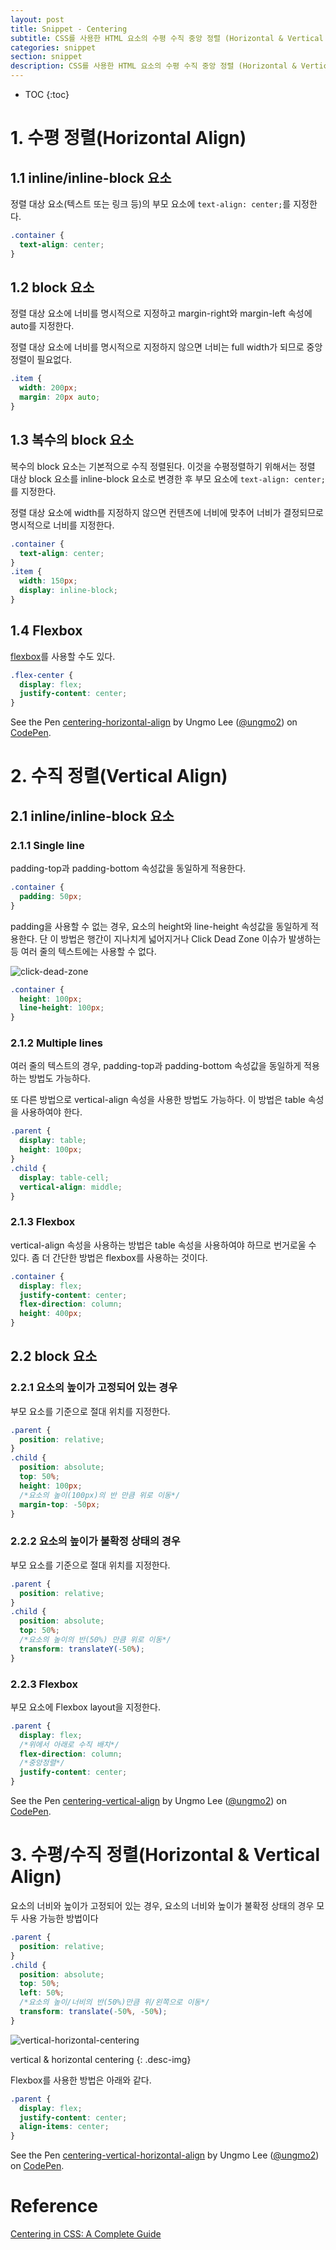 ```yaml
---
layout: post
title: Snippet - Centering
subtitle: CSS를 사용한 HTML 요소의 수평 수직 중앙 정렬 (Horizontal & Vertical Centering)
categories: snippet
section: snippet
description: CSS를 사용한 HTML 요소의 수평 수직 중앙 정렬 (Horizontal & Vertical Centering)
---
```


* TOC
{:toc}

# 1. 수평 정렬(Horizontal Align)

## 1.1 inline/inline-block 요소

정렬 대상 요소(텍스트 또는 링크 등)의 부모 요소에 `text-align: center;`를 지정한다.

```css
.container {
  text-align: center;
}
```

## 1.2 block 요소

정렬 대상 요소에 너비를 명시적으로 지정하고 margin-right와 margin-left 속성에 auto를 지정한다.

정렬 대상 요소에 너비를 명시적으로 지정하지 않으면 너비는 full width가 되므로 중앙 정렬이 필요없다.

```css
.item {
  width: 200px;
  margin: 20px auto;
}
```

## 1.3 복수의 block 요소

복수의 block 요소는 기본적으로 수직 정렬된다. 이것을 수평정렬하기 위해서는 정렬 대상 block 요소를 inline-block 요소로 변경한 후 부모 요소에 `text-align: center;`를 지정한다.

정렬 대상 요소에 width를 지정하지 않으면 컨텐츠에 너비에 맞추어 너비가 결정되므로 명시적으로 너비를 지정한다.

```css
.container {
  text-align: center;
}
.item {
  width: 150px;
  display: inline-block;
}
```

## 1.4 Flexbox

[flexbox](http://poiemaweb.com/css/Flexbox/)를 사용할 수도 있다.

```css
.flex-center {
  display: flex;
  justify-content: center;
}
```

<p data-height="1133" data-theme-id="0" data-slug-hash="PGWvBZ" data-default-tab="result" data-user="ungmo2" data-embed-version="2" class="codepen">See the Pen <a href="http://codepen.io/ungmo2/pen/PGWvBZ/">centering-horizontal-align</a> by Ungmo Lee (<a href="http://codepen.io/ungmo2">@ungmo2</a>) on <a href="http://codepen.io">CodePen</a>.</p>
<script async src="//assets.codepen.io/assets/embed/ei.js"></script>

# 2. 수직 정렬(Vertical Align)

## 2.1 inline/inline-block 요소

### 2.1.1 Single line

padding-top과 padding-bottom 속성값을 동일하게 적용한다.

```css
.container {
  padding: 50px;
}
```

padding을 사용할 수 없는 경우, 요소의 height와 line-height 속성값을 동일하게 적용한다. 단 이 방법은 행간이 지나치게 넓어지거나 Click Dead Zone 이슈가 발생하는 등 여러 줄의 텍스트에는 사용할 수 없다.

![click-dead-zone](/img/click-dead-zone.gif)

```css
.container {
  height: 100px;
  line-height: 100px;
}
```

### 2.1.2 Multiple lines

여러 줄의 텍스트의 경우, padding-top과 padding-bottom 속성값을 동일하게 적용하는 방법도 가능하다.

또 다른 방법으로 vertical-align 속성을 사용한 방법도 가능하다. 이 방법은 table 속성을 사용하여야 한다.

```css
.parent {
  display: table;
  height: 100px;
}
.child {
  display: table-cell;
  vertical-align: middle;
}
```

### 2.1.3 Flexbox

vertical-align 속성을 사용하는 방법은 table 속성을 사용하여야 하므로 번거로울 수 있다. 좀 더 간단한 방법은 flexbox를 사용하는 것이다.

```css
.container {
  display: flex;
  justify-content: center;
  flex-direction: column;
  height: 400px;
}
```

## 2.2 block 요소

### 2.2.1 요소의 높이가 고정되어 있는 경우

부모 요소를 기준으로 절대 위치를 지정한다.

```css
.parent {
  position: relative;
}
.child {
  position: absolute;
  top: 50%;
  height: 100px;
  /*요소의 높이(100px)의 반 만큼 위로 이동*/
  margin-top: -50px;
}
```

### 2.2.2 요소의 높이가 불확정 상태의 경우

부모 요소를 기준으로 절대 위치를 지정한다.

```css
.parent {
  position: relative;
}
.child {
  position: absolute;
  top: 50%;
  /*요소의 높이의 반(50%) 만큼 위로 이동*/
  transform: translateY(-50%);
}
```

### 2.2.3 Flexbox

부모 요소에 Flexbox layout을 지정한다.

```css
.parent {
  display: flex;
  /*위에서 아래로 수직 배치*/
  flex-direction: column;
  /*중앙정렬*/
  justify-content: center;
}
```

<p data-height="1513" data-theme-id="0" data-slug-hash="ALqLoa" data-default-tab="result" data-user="ungmo2" data-embed-version="2" class="codepen">See the Pen <a href="http://codepen.io/ungmo2/pen/ALqLoa/">centering-vertical-align</a> by Ungmo Lee (<a href="http://codepen.io/ungmo2">@ungmo2</a>) on <a href="http://codepen.io">CodePen</a>.</p>
<script async src="//assets.codepen.io/assets/embed/ei.js"></script>

# 3. 수평/수직 정렬(Horizontal & Vertical Align)

요소의 너비와 높이가 고정되어 있는 경우, 요소의 너비와 높이가 불확정 상태의 경우 모두 사용 가능한 방법이다

```css
.parent {
  position: relative;
}
.child {
  position: absolute;
  top: 50%;
  left: 50%;
  /*요소의 높이/너비의 반(50%)만큼 위/왼쪽으로 이동*/
  transform: translate(-50%, -50%);
}
```

![vertical-horizontal-centering](/img/vertical-horizontal-centering.png)

vertical & horizontal centering
{: .desc-img}


Flexbox를 사용한 방법은 아래와 같다.

```css
.parent {
  display: flex;
  justify-content: center;
  align-items: center;
}
```

<p data-height="632" data-theme-id="0" data-slug-hash="ALRwvA" data-default-tab="result" data-user="ungmo2" data-embed-version="2" class="codepen">See the Pen <a href="http://codepen.io/ungmo2/pen/ALRwvA/">centering-vertical-horizontal-align</a> by Ungmo Lee (<a href="http://codepen.io/ungmo2">@ungmo2</a>) on <a href="http://codepen.io">CodePen</a>.</p>
<script async src="//assets.codepen.io/assets/embed/ei.js"></script>

# Reference

[Centering in CSS: A Complete Guide](https://css-tricks.com/centering-css-complete-guide/)
